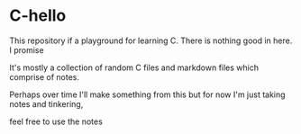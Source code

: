 # C-hello

This repository if a playground for learning C. There is nothing good in here. I promise

It's mostly a collection of random C files and markdown files which comprise of notes.

Perhaps over time I'll make something from this  but for now I'm just taking notes and tinkering,

feel free to use the notes


